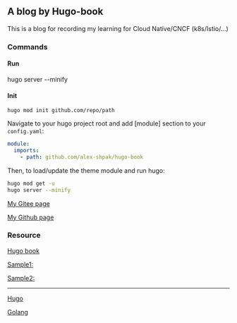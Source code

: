 ## A blog by Hugo-book

This is a blog for recording my learning for Cloud Native/CNCF (k8s/Istio/...)

### Commands

#### Run

hugo server --minify

#### Init

```
hugo mod init github.com/repo/path
```

Navigate to your hugo project root and add [module] section to your `config.yaml`:

```yaml
module:
  imports:
    - path: github.com/alex-shpak/hugo-book
```

Then, to load/update the theme module and run hugo:

```sh
hugo mod get -u
hugo server --minify
```



[My Gitee page](https://jnh.gitee.io/)

[My Github page](https://nianjiang.github.io/)

### Resource

[Hugo book](https://github.com/alex-shpak/hugo-book)

[Sample1:](https://www.yuanmoc.cn/posts/%E4%BD%BF%E7%94%A8hugo%E6%90%AD%E5%BB%BA%E5%8D%9A%E5%AE%A2/)

[Sample2:](https://coostdocs.gitee.io/cn/about/co/)

---------------------

[Hugo](https://gohugo.io/)

[Golang](https://go.dev/)